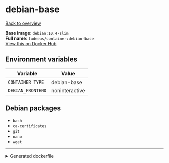 # debian-base

[Back to overview](../index.md)

**Base image**: `debian:10.4-slim`  
**Full name**: `ludeeus/container:debian-base`  
[View this on Docker Hub](https://hub.docker.com/r/ludeeus/container/tags?page=1&name=debian-base)

## Environment variables

Variable | Value 
-- | --
`CONTAINER_TYPE` | debian-base
`DEBIAN_FRONTEND` | noninteractive

## Debian packages

- `bash`
- `ca-certificates`
- `git`
- `nano`
- `wget`



***
<details>
<summary>Generated dockerfile</summary>

<pre>
FROM debian:10.4-slim

ENV DEBIAN_FRONTEND=noninteractive
ENV CONTAINER_TYPE=debian-base



RUN  \ 
    apt update \ 
    && apt install -y --no-install-recommends --allow-downgrades  \ 
        ca-certificates \ 
        nano \ 
        bash \ 
        wget \ 
        git \ 
    && rm -fr /var/lib/apt/lists/* \ 
    && rm -fr /tmp/* /var/{cache,log}/*



LABEL org.opencontainers.image.authors="Ludeeus <hi@ludeeus.dev>"
LABEL org.opencontainers.image.created="2020-07-16T21:20:23.715440"
LABEL org.opencontainers.image.description="None"
LABEL org.opencontainers.image.documentation="https://ludeeus.github.io/container/tags/debian-base"
LABEL org.opencontainers.image.licenses="MIT"
LABEL org.opencontainers.image.revision="None"
LABEL org.opencontainers.image.source="https://github.com/ludeeus/container"
LABEL org.opencontainers.image.title="Debian-Base"
LABEL org.opencontainers.image.url="https://ludeeus.github.io/container/tags/debian-base"
LABEL org.opencontainers.image.vendor="Ludeeus"
LABEL org.opencontainers.image.version="None"
</pre>

<i>This is a generated version of the context used while building the container, some of the labels will not be correct since they use information in the action that publishes the container</i>
</details>
